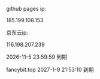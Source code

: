 github pages ip:

185.199.108.153

京东云ip: 

116.198.207.239



2026-11-5 23:59:59 到期

fancybit.top 2027-1-9 21:53:10 到期
